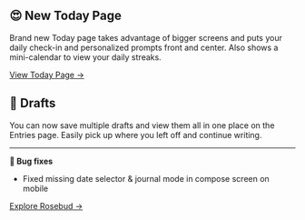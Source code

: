 ## 😍 New Today Page

Brand new Today page takes advantage of bigger screens and puts your daily check-in and personalized prompts front and center. Also shows a mini-calendar to view your daily streaks.

[View Today Page &rarr;](/home)

## 📝 Drafts

You can now save multiple drafts and view them all in one place on the Entries page. Easily pick up where you left off and continue writing.

---

**🐞 Bug fixes**

- Fixed missing date selector & journal mode in compose screen on mobile

[Explore Rosebud &rarr;](/home:button)
